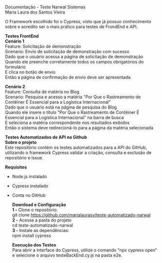 Documentação \- Teste Narwal Sistemas  
Maria Laura dos Santos Vieira

O Framework escolhido foi o Cypress, visto que já possuo conhecimento sobre e acredito ser o mais prático para testes de FrondEnd e API.

**Testes FrontEnd**  
	**Cenário 1**   
	Feature: Solicitação de demonstração   
Scenario: Envio de solicitação de demonstração com sucesso   
Dado que o usuário acessa a página de solicitação de demonstração   
Quando ele preenche corretamente todos os campos obrigatórios do formulário   
E clica no botão de envio   
Então a página de confirmação de envio deve ser apresentada

**Cenário 2**  
Feature: Consulta de matéria no Blog   
Scenario: Pesquisa e acesso a matéria "Por Que o Rastreamento de Contêiner É Essencial para a Logística Internacional"   
Dado que o usuário está na página de pesquisa do Blog   
Quando ele insere o título "Por Que o Rastreamento de Contêiner É Essencial para a Logística Internacional" na barra de busca   
E seleciona a matéria correspondente nos resultados exibidos   
Então o sistema deve redirecioná-lo para a página da matéria selecionada

**Testes Automatizados de API no Github**  
**Sobre o projeto**  
	Este repositório contém os testes automatizados para a API do GitHub, utilizando o framework Cypress validar a criação, consulta e exclusão de repositório e issue.

**Requisitos**

- Node.js instalado  
- Cypress instalado  
- Conta no GitHub


	**Download e Configuração**  
		**1 \-** Clone o repositório:   
			git clone https://github.com/marialaurasv/teste-automatizado-narwal  
		**2 \-** Acesse a pasta do projeto  
			cd teste-automatizado-narwal  
		**3 \-** Instale as dependências:  
			npm install cypress

	**Execução dos Testes**  
		Para abrir a interface do Cypress, utilize o comando "npx cypress open” e selecione o arquivo testeBackEnd.cy.js na pasta e2e.